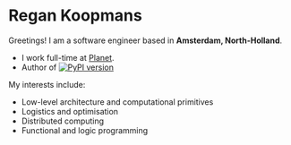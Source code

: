 # Regan Koopmans

Greetings! I am a software engineer based in **Amsterdam, North-Holland**.

- I work full-time at [Planet](https://www.planet.com/).
- Author of [![PyPI version](https://badge.fury.io/py/pystasis.svg)](https://badge.fury.io/py/pystasis)

My interests include:

- Low-level architecture and computational primitives
- Logistics and optimisation
- Distributed computing
- Functional and logic programming

